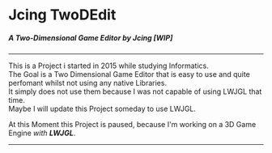 # Jcing TwoDEdit
##### A Two-Dimensional Game Editor by Jcing _[WIP]_
---
This is a Project i started in 2015 while studying Informatics.<br>
The Goal is a Two Dimensional Game Editor that is easy to use and quite perfomant whilst not using any native Libraries.<br>
It simply does not use them because I was not capable of using LWJGL that time.<br>
Maybe I will update this Project someday to use LWJGL.

At this Moment this Project is paused, because I'm working on a 3D Game Engine _with **LWJGL**_.

---


